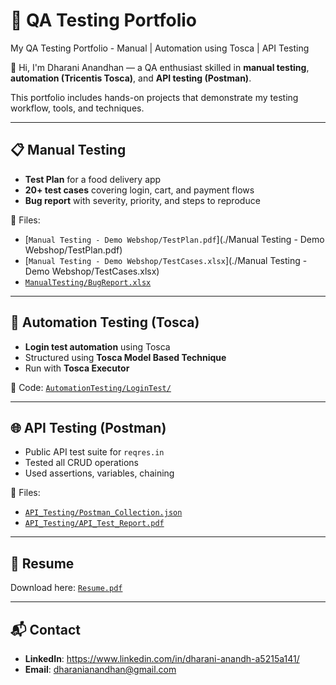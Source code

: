 # 🧪 QA Testing Portfolio
My QA Testing Portfolio - Manual | Automation using Tosca | API Testing

👋 Hi, I'm Dharani Anandhan — a QA enthusiast skilled in **manual testing**, **automation (Tricentis Tosca)**, and **API testing (Postman)**.

This portfolio includes hands-on projects that demonstrate my testing workflow, tools, and techniques.

---

## 📋 Manual Testing

- **Test Plan** for a food delivery app
- **20+ test cases** covering login, cart, and payment flows
- **Bug report** with severity, priority, and steps to reproduce

📁 Files:
- [`Manual Testing - Demo Webshop/TestPlan.pdf`](./Manual Testing - Demo Webshop/TestPlan.pdf)
- [`Manual Testing - Demo Webshop/TestCases.xlsx`](./Manual Testing - Demo Webshop/TestCases.xlsx)
- [`ManualTesting/BugReport.xlsx`](./ManualTesting/BugReport.xlsx)

---

## 🤖 Automation Testing (Tosca)

- **Login test automation** using Tosca
- Structured using **Tosca Model Based Technique**
- Run with **Tosca Executor**

📁 Code: [`AutomationTesting/LoginTest/`](./AutomationTesting/LoginTest)

---

## 🌐 API Testing (Postman)

- Public API test suite for `reqres.in`
- Tested all CRUD operations
- Used assertions, variables, chaining

📁 Files:
- [`API_Testing/Postman_Collection.json`](./API_Testing/Postman_Collection.json)
- [`API_Testing/API_Test_Report.pdf`](./API_Testing/API_Test_Report.pdf)

---

## 📄 Resume

Download here: [`Resume.pdf`](./Resume_DharaniAnandhan.pdf)

---

## 📬 Contact

- **LinkedIn**: https://www.linkedin.com/in/dharani-anandh-a5215a141/
- **Email**: dharanianandhan@gmail.com
